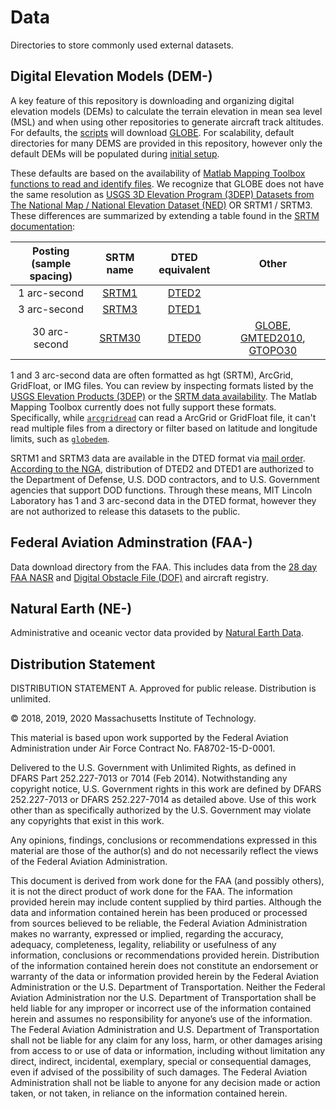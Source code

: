 # Data

Directories to store commonly used external datasets.

## Digital Elevation Models (DEM-)

A key feature of this repository is downloading and organizing digital elevation models (DEMs) to calculate the terrain elevation in mean sea level (MSL) and when using other repositories to generate aircraft track altitudes. For defaults, the [scripts](../script/README.md) will download [GLOBE](./DEM-GLOBE/README.md). For scalability, default directories for many DEMS are provided in this repository, however only the default DEMs will be populated during [initial setup](#initial-setup).

These defaults are based on the availability of [Matlab Mapping Toolbox functions to read and identify files](https://www.mathworks.com/help/map/determine-what-elevation-data-exists-for-a-region.html). We recognize that GLOBE does not have the same resolution as [USGS 3D Elevation Program (3DEP) Datasets from The National Map / National Elevation Dataset (NED)](https://www.sciencebase.gov/catalog/item/4f70a58ce4b058caae3f8ddb) OR SRTM1 / SRTM3. These differences are summarized by extending a table found in the [SRTM documentation](https://dds.cr.usgs.gov/srtm/version2_1/Documentation/SRTM_Topo.pdf):

| Posting (sample spacing)  | SRTM name |  DTED equivalent | Other|
| :-------------: | :--: | :-------------: | :-------------: |
| 1 arc-second| [SRTM1](https://dds.cr.usgs.gov/srtm/version2_1/SRTM1/) | [DTED2](https://www.nga.mil/ProductsServices/TopographicalTerrestrial/Pages/DigitalTerrainElevationData.aspx) | |
| 3 arc-second | [SRTM3](https://dds.cr.usgs.gov/srtm/version2_1/SRTM3/) | [DTED1](https://www.nga.mil/ProductsServices/TopographicalTerrestrial/Pages/DigitalTerrainElevationData.aspx)  | |
| 30 arc-second | [SRTM30](./data/DEM-SRTM30/README.md) | [DTED0](https://www.nga.mil/ProductsServices/TopographicalTerrestrial/Pages/DigitalTerrainElevationData.aspx) | [GLOBE](./data/DEM-GLOBE/README.md), [GMTED2010](https://www.usgs.gov/land-resources/eros/coastal-changes-and-impacts/gmted2010), [GTOPO30](./data/DEM-GTOPO30/README.md) |

1 and 3 arc-second data are often formatted as hgt (SRTM), ArcGrid, GridFloat, or IMG files. You can review by inspecting formats listed by the [USGS Elevation Products (3DEP)](https://viewer.nationalmap.gov/datasets/) or the [SRTM data availability](https://dds.cr.usgs.gov/srtm/version2_1/Documentation/SRTM_Topo.pdf). The Matlab Mapping Toolbox currently does not fully support these formats. Specifically, while [`arcgridread`](https://www.mathworks.com/help/map/ref/arcgridread.html) can read a ArcGrid or GridFloat file, it can't read multiple files from a directory or filter based on latitude and longitude limits, such as [`globedem`](https://www.mathworks.com/help/map/ref/globedem.html).

SRTM1 and SRTM3 data are available in the DTED format via [mail order]((https://dds.cr.usgs.gov/srtm/version2_1/Documentation/SRTM_Topo.pdf)). [According to the NGA](https://www.nga.mil/ProductsServices/TopographicalTerrestrial/Pages/DigitalTerrainElevationData.aspx), distribution of DTED2 and DTED1 are authorized to the Department of Defense, U.S. DOD contractors, and to U.S. Government agencies that support DOD functions. Through these means, MIT Lincoln Laboratory has 1 and 3 arc-second data in the DTED format, however they are not authorized to release this datasets to the public.

## Federal Aviation Adminstration (FAA-)

Data download directory from the FAA. This includes data from the [28 day FAA NASR](./FAA-NASR/README.md) and [Digital Obstacle File (DOF)](./FAA-DOF/README.md) and aircraft registry.

## Natural Earth (NE-)

Administrative and oceanic vector data provided by [Natural Earth Data](https://www.naturalearthdata.com/).

## Distribution Statement

DISTRIBUTION STATEMENT A. Approved for public release. Distribution is unlimited.

© 2018, 2019, 2020 Massachusetts Institute of Technology.

This material is based upon work supported by the Federal Aviation Administration under Air Force Contract No. FA8702-15-D-0001.

Delivered to the U.S. Government with Unlimited Rights, as defined in DFARS Part 252.227-7013 or 7014 (Feb 2014). Notwithstanding any copyright notice, U.S. Government rights in this work are defined by DFARS 252.227-7013 or DFARS 252.227-7014 as detailed above. Use of this work other than as specifically authorized by the U.S. Government may violate any copyrights that exist in this work.

Any opinions, findings, conclusions or recommendations expressed in this material are those of the author(s) and do not necessarily reflect the views of the Federal Aviation Administration.

This document is derived from work done for the FAA (and possibly others), it is not the direct product of work done for the FAA. The information provided herein may include content supplied by third parties.  Although the data and information contained herein has been produced or processed from sources believed to be reliable, the Federal Aviation Administration makes no warranty, expressed or implied, regarding the accuracy, adequacy, completeness, legality, reliability or usefulness of any information, conclusions or recommendations provided herein. Distribution of the information contained herein does not constitute an endorsement or warranty of the data or information provided herein by the Federal Aviation Administration or the U.S. Department of Transportation.  Neither the Federal Aviation Administration nor the U.S. Department of Transportation shall be held liable for any improper or incorrect use of the information contained herein and assumes no responsibility for anyone’s use of the information. The Federal Aviation Administration and U.S. Department of Transportation shall not be liable for any claim for any loss, harm, or other damages arising from access to or use of data or information, including without limitation any direct, indirect, incidental, exemplary, special or consequential damages, even if advised of the possibility of such damages. The Federal Aviation Administration shall not be liable to anyone for any decision made or action taken, or not taken, in reliance on the information contained herein.
